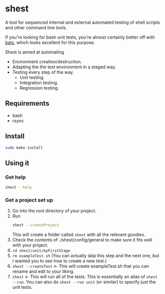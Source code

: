 # shest
A tool for sequenced internal and external automated testing of shell scripts and other command line tools.

If you're looking for bash unit tests, you're almost certainly better off with [bats](https://github.com/sstephenson/bats), which looks excellent for this purpose.

Shest is aimed at automating

* Environment creation/destruction.
* Adapting the the test environment in a staged way.
* Testing every step of the way.
    * Unit testing.
    * Integration testing.
    * Regression testing.

## Requirements

* bash
* rsync

## Install

```bash
sudo make install
```

## Using it

### Get help

```bash
shest --help
```

### Get a project set up

1. Go into the root directory of your project.
1. Run
    ```bash
    shest --createProject
    ```
    This will create a folder called `shest` with all the relevant goodies.
1. Check the contents of ./shest/config/general to make sure it fits well with your project.
1. `cd shest/unit/myFirstStage`
1. `rm exampleTest.sh` (You can actually skip this step and the next one, but I wanted you to see how to create a new test.)
1. `shest --createTest` <- This will create exampleTest.sh that you can rename and edit to your liking.
1. `shest` <- This will run all of the tests. This is essentially an alias of `shest --run`. You can also do `shest --run unit` (or similar) to specify just the unit tests.
